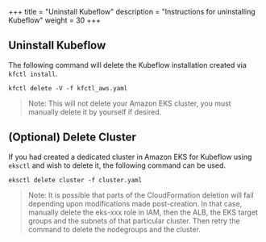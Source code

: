 +++
title = "Uninstall Kubeflow"
description = "Instructions for uninstalling Kubeflow"
weight = 30
+++

## Uninstall Kubeflow

The following command will delete the Kubeflow installation created via `kfctl install`.

```
kfctl delete -V -f kfctl_aws.yaml
```

> Note: This will not delete your Amazon EKS cluster, you must manually delete it by yourself if desired.

## (Optional) Delete Cluster

If you had created a dedicated cluster in Amazon EKS for Kubeflow using `eksctl` and wish to delete it, the following command can be used.

```
eksctl delete cluster -f cluster.yaml
```

> Note: It is possible that parts of the CloudFormation deletion will fail depending upon modifications made post-creation. In that case, manually delete the eks-xxx role in IAM, then the ALB, the EKS target groups and the subnets of that particular cluster. Then retry the command to delete the nodegroups and the cluster.